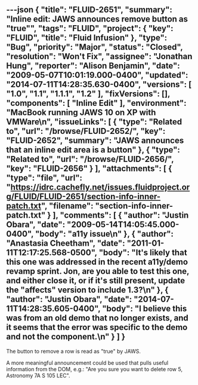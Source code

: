 ---json
{
  "title": "FLUID-2651",
  "summary": "Inline edit: JAWS announces remove button as \"true\"",
  "tags": "FLUID",
  "project": {
    "key": "FLUID",
    "title": "Fluid Infusion"
  },
  "type": "Bug",
  "priority": "Major",
  "status": "Closed",
  "resolution": "Won't Fix",
  "assignee": "Jonathan Hung",
  "reporter": "Alison Benjamin",
  "date": "2009-05-07T10:01:19.000-0400",
  "updated": "2014-07-11T14:28:35.630-0400",
  "versions": [
    "1.0",
    "1.1",
    "1.1.1",
    "1.2"
  ],
  "fixVersions": [],
  "components": [
    "Inline Edit"
  ],
  "environment": "MacBook running JAWS 10 on XP with VMWare\n",
  "issueLinks": [
    {
      "type": "Related to",
      "url": "/browse/FLUID-2652/",
      "key": "FLUID-2652",
      "summary": "JAWS announces that an inline edit area is a button"
    },
    {
      "type": "Related to",
      "url": "/browse/FLUID-2656/",
      "key": "FLUID-2656"
    }
  ],
  "attachments": [
    {
      "type": "file",
      "url": "https://idrc.cachefly.net/issues.fluidproject.org/FLUID/FLUID-2651/section-info-inner-patch.txt",
      "filename": "section-info-inner-patch.txt"
    }
  ],
  "comments": [
    {
      "author": "Justin Obara",
      "date": "2009-05-14T14:05:45.000-0400",
      "body": "a11y issue\n"
    },
    {
      "author": "Anastasia Cheetham",
      "date": "2011-01-11T12:17:25.568-0500",
      "body": "It's likely that this one was addressed in the recent a11y/demo revamp sprint. Jon, are you able to test this one, and either close it, or if it's still present, update the \"affects\" version to include 1.3?\n"
    },
    {
      "author": "Justin Obara",
      "date": "2014-07-11T14:28:35.605-0400",
      "body": "I believe this was from an old demo that no longer exists, and it seems that the error was specific to the demo and not the component.\n"
    }
  ]
}
---
The button to remove a row is read as "true" by JAWS.&#x20;

A more meaningful announcement could be used that pulls useful information from the DOM, e.g.: "Are you sure you want to delete row 5, Astronomy 7A S 105 LEC".&#x20;

        